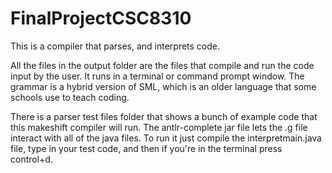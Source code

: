 # FinalProjectCSC8310

This is a compiler that parses, and interprets code.

All the files in the output folder are the files that compile and run the code input by the user. It runs in a terminal or command prompt window. The grammar is a hybrid version of SML, which is an older language that some schools use to teach coding. 


There is a parser test files folder that shows a bunch of example code that this makeshift compiler will run. The antlr-complete jar file lets the .g file interact with all of the java files. To run it just compile the interpretmain.java file, type in your test code, and then if you're in the terminal press control+d.
